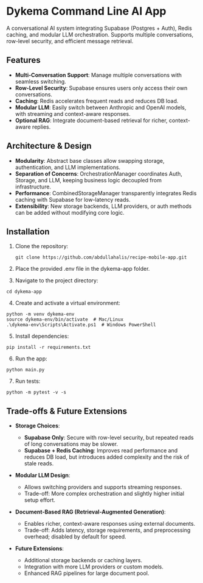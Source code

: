 # Dykema Command Line AI App

A conversational AI system integrating Supabase (Postgres + Auth), Redis caching, and modular LLM orchestration. Supports multiple conversations, row-level security, and efficient message retrieval.

## Features

- **Multi-Conversation Support**: Manage multiple conversations with seamless switching.  
- **Row-Level Security**: Supabase ensures users only access their own conversations.  
- **Caching**: Redis accelerates frequent reads and reduces DB load.  
- **Modular LLM**: Easily switch between Anthropic and OpenAI models, with streaming and context-aware responses.  
- **Optional RAG**: Integrate document-based retrieval for richer, context-aware replies.  

## Architecture & Design

- **Modularity**: Abstract base classes allow swapping storage, authentication, and LLM implementations.  
- **Separation of Concerns**: OrchestrationManager coordinates Auth, Storage, and LLM, keeping business logic decoupled from infrastructure.  
- **Performance**: CombinedStorageManager transparently integrates Redis caching with Supabase for low-latency reads.  
- **Extensibility**: New storage backends, LLM providers, or auth methods can be added without modifying core logic.  

## Installation

1. Clone the repository:  
   ```
   git clone https://github.com/abdullahalis/recipe-mobile-app.git
   ```
2. Place the provided .env file in the dykema-app folder.

3. Navigate to the project directory:
```
cd dykema-app
```
4. Create and activate a virtual environment:
```
python -m venv dykema-env
source dykema-env/bin/activate  # Mac/Linux
.\dykema-env\Scripts\Activate.ps1  # Windows PowerShell
```
5. Install dependencies:
```
pip install -r requirements.txt
```
6. Run the app:
```
python main.py
```
7. Run tests:
```
python -m pytest -v -s
```

## Trade-offs & Future Extensions

- **Storage Choices**:  
  - **Supabase Only**: Secure with row-level security, but repeated reads of long conversations may be slower.  
  - **Supabase + Redis Caching**: Improves read performance and reduces DB load, but introduces added complexity and the risk of stale reads.

- **Modular LLM Design**:  
  - Allows switching providers and supports streaming responses.  
  - Trade-off: More complex orchestration and slightly higher initial setup effort.

- **Document-Based RAG (Retrieval-Augmented Generation)**:  
  - Enables richer, context-aware responses using external documents.  
  - Trade-off: Adds latency, storage requirements, and preprocessing overhead; disabled by default for speed.

- **Future Extensions**:  
  - Additional storage backends or caching layers.  
  - Integration with more LLM providers or custom models.  
  - Enhanced RAG pipelines for large document pool.  